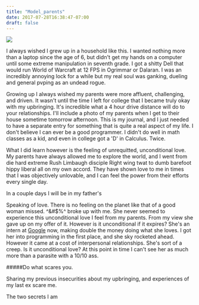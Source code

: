 ```yaml
---
title: "Model_parents"
date: 2017-07-28T16:38:47-07:00
draft: false
---
```


<img src="/images/model_parents.png">

I always wished I grew up in a household like this. I wanted nothing more than a laptop since the age of 6, but didn't get my hands on a computer until some extreme manipulation in seventh grade. I got a shitty Dell that would run World of Warcraft at 12 FPS in Ogrimmar or Dalaran. I was an incredibly annoying lock for a while but my real soul was ganking, dueling and general pvping as an undead rogue.

Growing up I always wished my parents were more affluent, challenging, and driven. It wasn't until the time I left for college that I became truly okay with my upbringing. It's incredible what a 4 hour drive distance will do to your relationships. I'll include a photo of my parents when I get to their house sometime tomorrow afternoon. This is my journal, and I just needed to have a separate entry for something that is quite a real aspect of my life. I don't believe I can ever be a good programmer. I didn't do well in math classes as a kid, and even in college got a 'D' in Calculus. Twice.

What I did learn however is the feeling of unrequitted, unconditional love. My parents have always allowed me to explore the world, and I went from die hard extreme Rush Limbaugh disciple Right wing twat to dumb barefoot hippy liberal all on my own accord. They have shown love to me in times that I was objectively unlovable, and I can feel the power from their efforts every single day.

In a couple days I will be in my father's  


Speaking of love. There is no feeling on the planet like that of a good woman missed. ^&#$%^ broke up with me. She never seemed to experience this unconditional love I feel from my parents. From my view she gave up on my offer of it. However is it unconditional if it expires? She's an intern at [Google](https://google.com) now, making double the money doing what she loves. I got her into programming in the first place, and she sky rocketed ahead. However it came at a cost of interpersonal relationships. She's sort of a creep. Is it unconditional love? At this point in time I can't see her as much more than a parasite with a 10/10 ass. 

#####Do what scares you.

Sharing my previous insecurities about my upbringing, and experiences of my last ex scare me.

The two secrets I am
